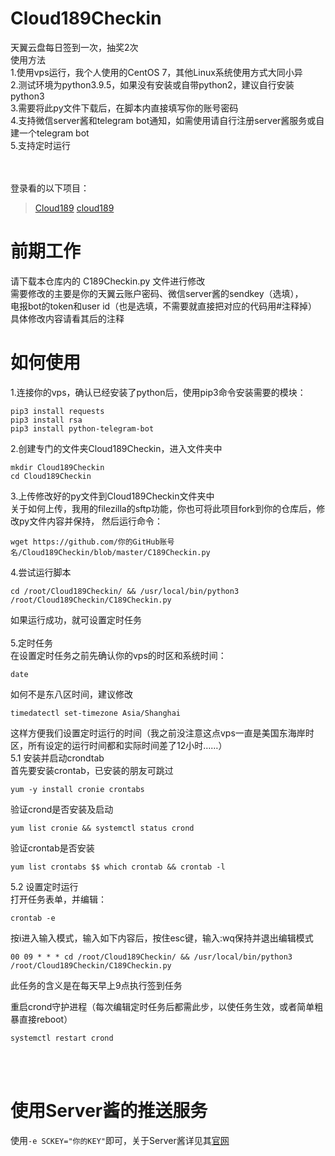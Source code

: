 # Cloud189Checkin

天翼云盘每日签到一次，抽奖2次<br>
使用方法<br>
1.使用vps运行，我个人使用的CentOS 7，其他Linux系统使用方式大同小异<br>
2.测试环境为python3.9.5，如果没有安装或自带python2，建议自行安装python3<br>
3.需要将此py文件下载后，在脚本内直接填写你的账号密码<br>
4.支持微信server酱和telegram bot通知，如需使用请自行注册server酱服务或自建一个telegram bot<br>
5.支持定时运行<br>
<br>
<br>

登录看的以下项目：
> [Cloud189](https://github.com/Dawnnnnnn/Cloud189)
> [cloud189](https://github.com/Aruelius/cloud189)


# 前期工作
请下载本仓库内的 C189Checkin.py 文件进行修改<br>
需要修改的主要是你的天翼云账户密码、微信server酱的sendkey（选填），<br>
电报bot的token和user id（也是选填，不需要就直接把对应的代码用#注释掉）<br>
具体修改内容请看其后的注释<br>

# 如何使用
1.连接你的vps，确认已经安装了python后，使用pip3命令安装需要的模块：
```
pip3 install requests
pip3 install rsa
pip3 install python-telegram-bot
```
2.创建专门的文件夹Cloud189Checkin，进入文件夹中<br>
```
mkdir Cloud189Checkin
cd Cloud189Checkin
```
3.上传修改好的py文件到Cloud189Checkin文件夹中<br>
关于如何上传，我用的filezilla的sftp功能，你也可将此项目fork到你的仓库后，修改py文件内容并保持， 然后运行命令：<br>
```
wget https://github.com/你的GitHub账号名/Cloud189Checkin/blob/master/C189Checkin.py
```
4.尝试运行脚本<br>
```
cd /root/Cloud189Checkin/ && /usr/local/bin/python3 /root/Cloud189Checkin/C189Checkin.py
```
如果运行成功，就可设置定时任务<br>
<br>
5.定时任务<br>
在设置定时任务之前先确认你的vps的时区和系统时间：<br>
```
date
```
如何不是东八区时间，建议修改<br>
```
timedatectl set-timezone Asia/Shanghai
```
这样方便我们设置定时运行的时间（我之前没注意这点vps一直是美国东海岸时区，所有设定的运行时间都和实际时间差了12小时……）<br>
5.1 安装并启动crondtab<br>
首先要安装crontab，已安装的朋友可跳过<br>
```
yum -y install cronie crontabs
```
验证crond是否安装及启动<br>
```
yum list cronie && systemctl status crond
```
验证crontab是否安装<br>
```
yum list crontabs $$ which crontab && crontab -l
```
5.2 设置定时运行<br>
打开任务表单，并编辑：<br>
```
crontab -e
```
按i进入输入模式，输入如下内容后，按住esc键，输入:wq保持并退出编辑模式<br>
```
00 09 * * * cd /root/Cloud189Checkin/ && /usr/local/bin/python3 /root/Cloud189Checkin/C189Checkin.py
```
此任务的含义是在每天早上9点执行签到任务<br>

重启crond守护进程（每次编辑定时任务后都需此步，以使任务生效，或者简单粗暴直接reboot）<br>
```
systemctl restart crond
```


<br>
<br>


# 使用Server酱的推送服务

使用`-e SCKEY="你的KEY"`即可，关于Server酱详见其[官网](https://sc.ftqq.com/3.version)

